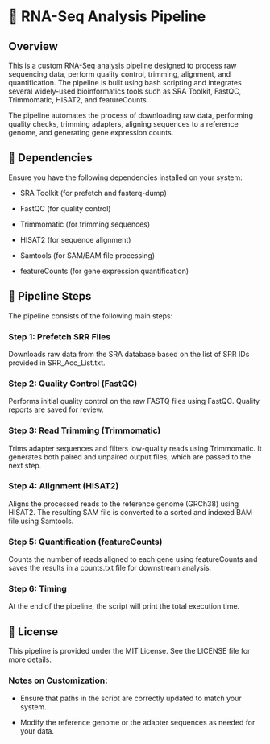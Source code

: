 # 🧬 RNA-Seq Analysis Pipeline


## Overview
This is a custom RNA-Seq analysis pipeline designed to process raw sequencing data, perform quality control, trimming, alignment, and quantification. The pipeline is built using bash scripting and integrates several widely-used bioinformatics tools such as SRA Toolkit, FastQC, Trimmomatic, HISAT2, and featureCounts.

The pipeline automates the process of downloading raw data, performing quality checks, trimming adapters, aligning sequences to a reference genome, and generating gene expression counts.


## 🧰 Dependencies
Ensure you have the following dependencies installed on your system:

- SRA Toolkit (for prefetch and fasterq-dump)

- FastQC (for quality control)

- Trimmomatic (for trimming sequences)

- HISAT2 (for sequence alignment)

- Samtools (for SAM/BAM file processing)

- featureCounts (for gene expression quantification)


## 🔁 Pipeline Steps
The pipeline consists of the following main steps:

### Step 1: Prefetch SRR Files
Downloads raw data from the SRA database based on the list of SRR IDs provided in SRR_Acc_List.txt.

### Step 2: Quality Control (FastQC)
Performs initial quality control on the raw FASTQ files using FastQC. Quality reports are saved for review.

### Step 3: Read Trimming (Trimmomatic)
Trims adapter sequences and filters low-quality reads using Trimmomatic. It generates both paired and unpaired output files, which are passed to the next step.

### Step 4: Alignment (HISAT2)
Aligns the processed reads to the reference genome (GRCh38) using HISAT2. The resulting SAM file is converted to a sorted and indexed BAM file using Samtools.

### Step 5: Quantification (featureCounts)
Counts the number of reads aligned to each gene using featureCounts and saves the results in a counts.txt file for downstream analysis.

### Step 6: Timing
At the end of the pipeline, the script will print the total execution time.


## 📃 License
This pipeline is provided under the MIT License. See the LICENSE file for more details.

### Notes on Customization:
- Ensure that paths in the script are correctly updated to match your system.

- Modify the reference genome or the adapter sequences as needed for your data.